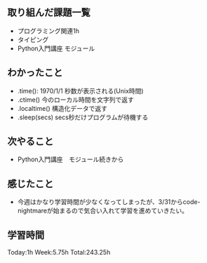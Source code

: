 ## 取り組んだ課題一覧
- プログラミング関連1h
- タイピング
- Python入門講座 モジュール
## わかったこと
- .time(): 1970/1/1 秒数が表示される(Unix時間)
- .ctime() 今のローカル時間を文字列で返す
- .localtime() 構造化データで返す
- .sleep(secs) secs秒だけプログラムが待機する
## 次やること
- Python入門講座　モジュール続きから
## 感じたこと
- 今週はかなり学習時間が少なくなってしまったが、3/31からcode-nightmareが始まるので気合い入れて学習を進めていきたい。
## 学習時間
Today:1h Week:5.75h Total:243.25h